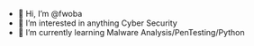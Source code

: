 - 👋 Hi, I’m @fwoba
- 👀 I’m interested in anything Cyber Security
- 🌱 I’m currently learning Malware Analysis/PenTesting/Python

<!---
fwoba/fwoba is a ✨ special ✨ repository because its `README.md` (this file) appears on your GitHub profile.
You can click the Preview link to take a look at your changes.
--->
